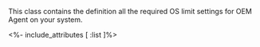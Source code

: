 This class contains the definition all the required OS limit settings for OEM Agent on your system.

<%- include_attributes [
  :list
]%>
